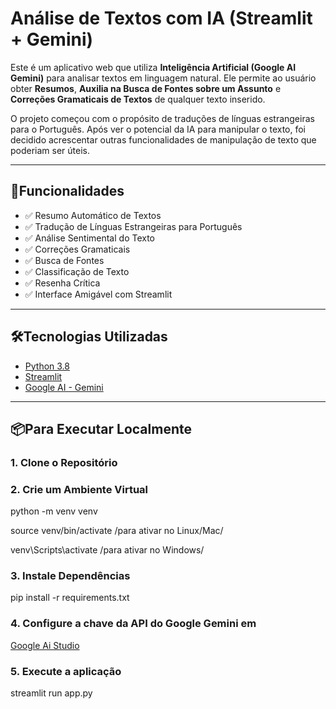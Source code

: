 # Análise de Textos com IA (Streamlit + Gemini)

Este é um aplicativo web que utiliza **Inteligência Artificial (Google AI Gemini)** para analisar textos em linguagem natural. Ele permite ao usuário obter **Resumos**, **Auxilia na Busca de Fontes sobre um Assunto** e **Correções Gramaticais de Textos** de qualquer texto inserido. 

O projeto começou com o propósito de traduções de línguas estrangeiras para o Português. Após ver o potencial da IA para manipular o texto, foi decidido acrescentar outras funcionalidades de manipulação de texto que poderiam ser úteis.

---

## 🚀Funcionalidades

- ✅ Resumo Automático de Textos
- ✅ Tradução de Línguas Estrangeiras para Português
- ✅ Análise Sentimental do Texto
- ✅ Correções Gramaticais
- ✅ Busca de Fontes
- ✅ Classificação de Texto
- ✅ Resenha Crítica
- ✅ Interface Amigável com Streamlit

---
## 🛠️Tecnologias Utilizadas

- [Python 3.8](https://www.python.org/)
- [Streamlit](https://streamlit.io/)
- [Google AI - Gemini](https://aistudio.google.com/welcome)

---
## 📦Para Executar Localmente

### 1. Clone o Repositório

### 2. Crie um Ambiente Virtual
python -m venv venv

source venv/bin/activate   /para ativar no Linux/Mac/

venv\Scripts\activate      /para ativar no Windows/

### 3. Instale Dependências
pip install -r requirements.txt

### 4. Configure a chave da API do Google Gemini em
[Google Ai Studio](https://aistudio.google.com/welcome)

### 5. Execute a aplicação
streamlit run app.py

 
